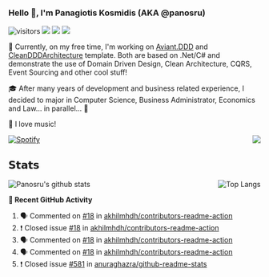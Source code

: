 ### Hello 👋, I'm Panagiotis Kosmidis (AKA @panosru)

![visitors](https://visitor-badge.glitch.me/badge?page_id=panosru-github-profile) [![](https://img.shields.io/badge/-Panagiotis%20Kosmidis-blue?style=flat-square&logo=Linkedin&logoColor=white&link=https://www.linkedin.com/in/panagiotiskosmidis/)](https://www.linkedin.com/in/panagiotiskosmidis/) ![](https://img.shields.io/badge/-Europass%20CV-blue?style=flat-square&logo=read-the-docs&logoColor=white&link=https://europa.eu/!yX83UF) [![](https://img.shields.io/badge/-@panosru-%231DA1F2?style=flat-square&logo=twitter&logoColor=ffffff)](https://twitter.com/panosru)

🔭 Currently, on my free time, I'm working on [Aviant.DDD](https://github.com/panosru/Aviant.DDD) and [CleanDDDArchitecture](https://github.com/panosru/CleanDDDArchitecture) template. Both are based on .Net/C# and demonstrate the use of Domain Driven Design, Clean Architecture, CQRS, Event Sourcing and other cool stuff!

🎓 After many years of development and business related experience, I decided to major in Computer Science, Business Administrator, Economics and Law... in parallel... 🤯

🎵 I love music!

[![Spotify](https://panosru.vercel.app/api/spotify)](https://open.spotify.com/user/panosru) [<img align="right" src="https://github-readme-stackoverflow.vercel.app/?userID=395187&theme=light&layout=compact">](https://stackoverflow.com/users/story/395187)

## 𝗦𝘁𝗮𝘁𝘀

<img align="top" src="https://github-readme-stats.vercel.app/api?username=panosru&count_private=true&show_icons=true&include_all_commits=true&hide_border=true&custom_title=My%20Open%20Source%20journey&locale=en&line_height=30" alt="Panosru's github stats" /> <img align="right" src="https://github-readme-stats.vercel.app/api/top-langs/?username=panosru&langs_count=20&layout=compact&count_private=true&hide_border=true&locale=en&exclude=bundle-up,protos-docs,node-jinjs,protos,docker-example,docker-php-censor,php-censor-debug,better-reflection-debug,BetterReflection,phpunit-debug,framework,phalcon-docker-nginx,php-censor,php-deal-debug,Aviant.DDD-Documentation,playground,cockpit_GROUPS" alt="Top Langs" />

<!--<img src="https://github-readme-stats.vercel.app/api/wakatime?username=panosru&hide_progress=true&hide_border=true" /> -->


**👣 Recent GitHub Activity**

<!--START_SECTION:activity-->
1. 🗣 Commented on [#18](https://github.com/akhilmhdh/contributors-readme-action/issues/18) in [akhilmhdh/contributors-readme-action](https://github.com/akhilmhdh/contributors-readme-action)
2. ❗️ Closed issue [#18](https://github.com/akhilmhdh/contributors-readme-action/issues/18) in [akhilmhdh/contributors-readme-action](https://github.com/akhilmhdh/contributors-readme-action)
3. 🗣 Commented on [#18](https://github.com/akhilmhdh/contributors-readme-action/issues/18) in [akhilmhdh/contributors-readme-action](https://github.com/akhilmhdh/contributors-readme-action)
4. 🗣 Commented on [#18](https://github.com/akhilmhdh/contributors-readme-action/issues/18) in [akhilmhdh/contributors-readme-action](https://github.com/akhilmhdh/contributors-readme-action)
5. ❗️ Closed issue [#581](https://github.com/anuraghazra/github-readme-stats/issues/581) in [anuraghazra/github-readme-stats](https://github.com/anuraghazra/github-readme-stats)
<!--END_SECTION:activity-->
